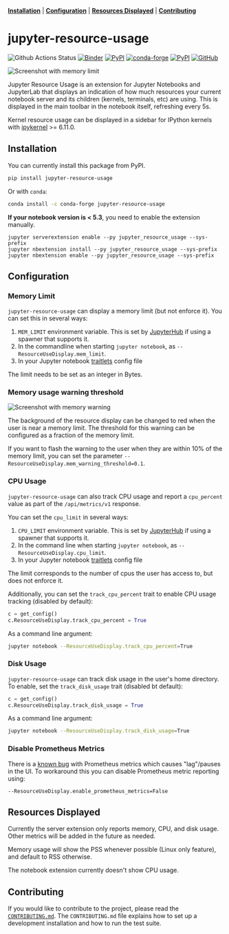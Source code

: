 **[Installation](#installation)** |
**[Configuration](#configuration)** |
**[Resources Displayed](#resources-displayed)** |
**[Contributing](#contributing)**

# jupyter-resource-usage

![Github Actions Status](https://github.com/jupyter-server/jupyter-resource-usage/workflows/Tests/badge.svg)
[![Binder](https://mybinder.org/badge_logo.svg)](https://mybinder.org/v2/gh/jupyter-server/jupyter-resource-usage/main)
[![PyPI](https://img.shields.io/pypi/v/jupyter-resource-usage)](https://pypi.python.org/pypi/jupyter-resource-usage)
[![conda-forge](https://img.shields.io/conda/vn/conda-forge/jupyter-resource-usage.svg)](https://anaconda.org/conda-forge/jupyter-resource-usage)
[![PyPI](https://img.shields.io/pypi/l/jupyter-resource-usage)](https://pypi.python.org/pypi/jupyter-resource-usage)
[![GitHub](https://img.shields.io/badge/issue_tracking-github-blue?logo=github)](https://github.com/jupyter-server/jupyter-resource-usage/issues)

![Screenshot with memory limit](screenshot.png)

Jupyter Resource Usage is an extension for Jupyter Notebooks and JupyterLab that
displays an indication of how much resources your current notebook server and
its children (kernels, terminals, etc) are using. This is displayed in the
main toolbar in the notebook itself, refreshing every 5s.

Kernel resource usage can be displayed in a sidebar for IPython kernels with
[ipykernel](https://github.com/ipython/ipykernel) >= 6.11.0.

## Installation

You can currently install this package from PyPI.

```bash
pip install jupyter-resource-usage
```

Or with `conda`:

```bash
conda install -c conda-forge jupyter-resource-usage
```

**If your notebook version is < 5.3**, you need to enable the extension manually.

```
jupyter serverextension enable --py jupyter_resource_usage --sys-prefix
jupyter nbextension install --py jupyter_resource_usage --sys-prefix
jupyter nbextension enable --py jupyter_resource_usage --sys-prefix
```

## Configuration

### Memory Limit

`jupyter-resource-usage` can display a memory limit (but not enforce it). You can set this
in several ways:

1. `MEM_LIMIT` environment variable. This is set by [JupyterHub](https://github.com/jupyterhub/jupyterhub/)
   if using a spawner that supports it.
2. In the commandline when starting `jupyter notebook`, as `--ResourceUseDisplay.mem_limit`.
3. In your Jupyter notebook [traitlets](https://traitlets.readthedocs.io/en/stable/) config file

The limit needs to be set as an integer in Bytes.

### Memory usage warning threshold

![Screenshot with memory warning](warn-screenshot.png)

The background of the resource display can be changed to red when the user is near a memory limit.
The threshold for this warning can be configured as a fraction of the memory limit.

If you want to flash the warning to the user when they are within 10% of the memory limit, you
can set the parameter `--ResourceUseDisplay.mem_warning_threshold=0.1`.

### CPU Usage

`jupyter-resource-usage` can also track CPU usage and report a `cpu_percent` value as part of the `/api/metrics/v1` response.

You can set the `cpu_limit` in several ways:

1. `CPU_LIMIT` environment variable. This is set by [JupyterHub](https://github.com/jupyterhub/jupyterhub/)
   if using a spawner that supports it.
2. In the command line when starting `jupyter notebook`, as `--ResourceUseDisplay.cpu_limit`.
3. In your Jupyter notebook [traitlets](https://traitlets.readthedocs.io/en/stable/) config file

The limit corresponds to the number of cpus the user has access to, but does not enforce it.

Additionally, you can set the `track_cpu_percent` trait to enable CPU usage tracking (disabled by default):

```python
c = get_config()
c.ResourceUseDisplay.track_cpu_percent = True
```

As a command line argument:

```bash
jupyter notebook --ResourceUseDisplay.track_cpu_percent=True
```

### Disk Usage

`jupyter-resource-usage` can track disk usage in the user's home directory.  To enable,
set the `track_disk_usage` trait (disabled bt default):

```python
c = get_config()
c.ResourceUseDisplay.track_disk_usage = True
```

As a command line argument:

```bash
jupyter notebook --ResourceUseDisplay.track_disk_usage=True
```

### Disable Prometheus Metrics

There is a [known bug](https://github.com/jupyter-server/jupyter-resource-usage/issues/123) with Prometheus metrics which
causes "lag"/pauses in the UI. To workaround this you can disable Prometheus metric reporting using:

```
--ResourceUseDisplay.enable_prometheus_metrics=False
```

## Resources Displayed

Currently the server extension only reports memory, CPU, and disk usage. Other metrics will be added in the future as needed.

Memory usage will show the PSS whenever possible (Linux only feature), and default to RSS otherwise.

The notebook extension currently doesn't show CPU usage.

## Contributing

If you would like to contribute to the project, please read the [`CONTRIBUTING.md`](CONTRIBUTING.md). The `CONTRIBUTING.md` file
explains how to set up a development installation and how to run the test suite.
